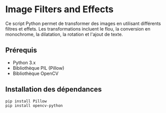 # Image Filters and Effects

Ce script Python permet de transformer des images en utilisant différents filtres et effets. Les transformations incluent le flou, la conversion en monochrome, la dilatation, la rotation et l'ajout de texte.

## Prérequis

- Python 3.x
- Bibliothèque PIL (Pillow)
- Bibliothèque OpenCV

## Installation des dépendances

```bash
pip install Pillow
pip install opencv-python